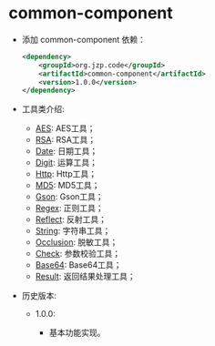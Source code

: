 # common-component
+ 添加 common-component 依赖：

    ```xml
    <dependency>
        <groupId>org.jzp.code</groupId>
        <artifactId>common-component</artifactId>
        <version>1.0.0</version>
    </dependency>
    ```
    
+ 工具类介绍:

    + [AES](src/main/java/org/jzp/code/common/component/util/AESUtil.java): AES工具；
    + [RSA](src/main/java/org/jzp/code/common/component/util/RSAUtil.java): RSA工具；
    + [Date](src/main/java/org/jzp/code/common/component/util/DateUtil.java): 日期工具；
    + [Digit](src/main/java/org/jzp/code/common/component/util/DigitUtil.java): 运算工具；
    + [Http](src/main/java/org/jzp/code/common/component/util/HttpUtil.java): Http工具；
    + [MD5](src/main/java/org/jzp/code/common/component/util/MD5Util.java): MD5工具；
    + [Gson](src/main/java/org/jzp/code/common/component/util/GsonUtil.java): Gson工具；
    + [Regex](src/main/java/org/jzp/code/common/component/util/RegexUtil.java): 正则工具；
    + [Reflect](src/main/java/org/jzp/code/common/component/util/ReflectUtil.java): 反射工具；
    + [String](src/main/java/org/jzp/code/common/component/util/StringUtil.java): 字符串工具；
    + [Occlusion](src/main/java/org/jzp/code/common/component/util/OcclusionUtil.java): 脱敏工具；
    + [Check](src/main/java/org/jzp/code/common/component/util/CheckUtil.java): 参数校验工具；
    + [Base64](src/main/java/org/jzp/code/common/component/util/Base64Util.java): Base64工具；
    + [Result](src/main/java/org/jzp/code/common/component/util/ResultUtil.java): 返回结果处理工具；
    
+ 历史版本:

	+ 1.0.0:
		
		+ 基本功能实现。

